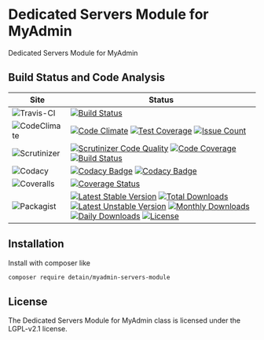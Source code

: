 # Dedicated Servers Module for MyAdmin

Dedicated Servers Module for MyAdmin

## Build Status and Code Analysis

Site          | Status
--------------|---------------------------
![Travis-CI](http://i.is.cc/storage/GYd75qN.png "Travis-CI")     | [![Build Status](https://travis-ci.org/detain/myadmin-servers-module.svg?branch=master)](https://travis-ci.org/detain/myadmin-servers-module)
![CodeClimate](http://i.is.cc/storage/GYlageh.png "CodeClimate")  | [![Code Climate](https://codeclimate.com/github/detain/myadmin-servers-module/badges/gpa.svg)](https://codeclimate.com/github/detain/myadmin-servers-module) [![Test Coverage](https://codeclimate.com/github/detain/myadmin-servers-module/badges/coverage.svg)](https://codeclimate.com/github/detain/myadmin-servers-module/coverage) [![Issue Count](https://codeclimate.com/github/detain/myadmin-servers-module/badges/issue_count.svg)](https://codeclimate.com/github/detain/myadmin-servers-module)
![Scrutinizer](http://i.is.cc/storage/GYeUnux.png "Scrutinizer")   | [![Scrutinizer Code Quality](https://scrutinizer-ci.com/g/myadmin-plugins/myadmin-servers-module/badges/quality-score.png?b=master)](https://scrutinizer-ci.com/g/myadmin-plugins/myadmin-servers-module/?branch=master) [![Code Coverage](https://scrutinizer-ci.com/g/myadmin-plugins/myadmin-servers-module/badges/coverage.png?b=master)](https://scrutinizer-ci.com/g/myadmin-plugins/myadmin-servers-module/?branch=master) [![Build Status](https://scrutinizer-ci.com/g/myadmin-plugins/myadmin-servers-module/badges/build.png?b=master)](https://scrutinizer-ci.com/g/myadmin-plugins/myadmin-servers-module/build-status/master)
![Codacy](http://i.is.cc/storage/GYi66Cx.png "Codacy")        | [![Codacy Badge](https://api.codacy.com/project/badge/Grade/226251fc068f4fd5b4b4ef9a40011d06)](https://www.codacy.com/app/detain/myadmin-servers-module) [![Codacy Badge](https://api.codacy.com/project/badge/Coverage/25fa74eb74c947bf969602fcfe87e349)](https://www.codacy.com/app/detain/myadmin-servers-module?utm_source=github.com&utm_medium=referral&utm_content=detain/myadmin-servers-module&utm_campaign=Badge_Coverage)
![Coveralls](http://i.is.cc/storage/GYjNSim.png "Coveralls")    | [![Coverage Status](https://coveralls.io/repos/github/detain/db_abstraction/badge.svg?branch=master)](https://coveralls.io/github/detain/myadmin-servers-module?branch=master)
![Packagist](http://i.is.cc/storage/GYacBEX.png "Packagist")     | [![Latest Stable Version](https://poser.pugx.org/detain/myadmin-servers-module/version)](https://packagist.org/packages/detain/myadmin-servers-module) [![Total Downloads](https://poser.pugx.org/detain/myadmin-servers-module/downloads)](https://packagist.org/packages/detain/myadmin-servers-module) [![Latest Unstable Version](https://poser.pugx.org/detain/myadmin-servers-module/v/unstable)](//packagist.org/packages/detain/myadmin-servers-module) [![Monthly Downloads](https://poser.pugx.org/detain/myadmin-servers-module/d/monthly)](https://packagist.org/packages/detain/myadmin-servers-module) [![Daily Downloads](https://poser.pugx.org/detain/myadmin-servers-module/d/daily)](https://packagist.org/packages/detain/myadmin-servers-module) [![License](https://poser.pugx.org/detain/myadmin-servers-module/license)](https://packagist.org/packages/detain/myadmin-servers-module)


## Installation

Install with composer like

```sh
composer require detain/myadmin-servers-module
```

## License

The Dedicated Servers Module for MyAdmin class is licensed under the LGPL-v2.1 license.

